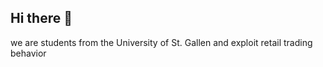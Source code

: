 ## Hi there 👋
we are students from the University of St. Gallen and exploit retail trading behavior

